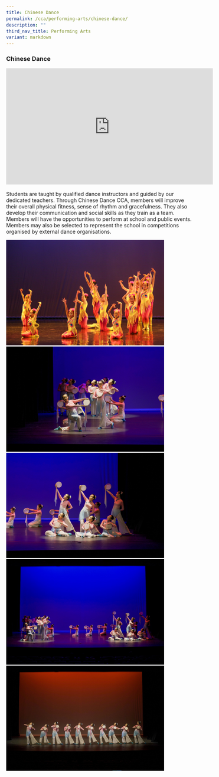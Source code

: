 ```yaml
---
title: Chinese Dance
permalink: /cca/performing-arts/chinese-dance/
description: ""
third_nav_title: Performing Arts
variant: markdown
---
```

### **Chinese Dance**

<center>
<iframe allowfullscreen="" allow="accelerometer; autoplay; clipboard-write; encrypted-media; gyroscope; picture-in-picture; web-share" frameborder="0" title="YouTube video player" src="https://www.youtube.com/embed/fgunkHuo5ps?si=ZOo5cpApRw1czm-o" height="315" width="560"></iframe> </center>

Students are taught by qualified dance instructors and guided by our dedicated teachers. Through Chinese Dance CCA, members will improve their overall physical fitness, sense of rhythm and gracefulness. They also develop their communication and social skills as they train as a team. Members will have the opportunities to perform at school and public events. Members may also be selected to represent the school in competitions organised by external dance organisations.

<img src="/images/chinesedance1.jpg" style="width:85%"><br><img src="/images/2022chinesedancesyf3reduced.jpg" style="width:85%"><br>
<img src="/images/2022chinesedancesyf2reduced.jpg" style="width:85%"><br><img src="/images/2022chinesedancesyf1.jpg" style="width:85%"><br><img src="/images/2022chinesedancesyf4reduced.jpg" style="width:85%"><br>